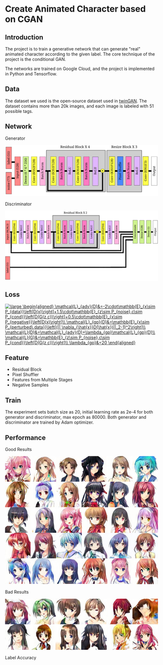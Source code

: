 # Create Animated Character based on CGAN

## Introduction

The project is to train a generative network that can generate "real" animated character according to the given label. The core technique of the project is the conditional GAN.

The networks are trained on Google Cloud, and the project is implemented in Python and Tensorflow.

## Data

The dataset we used is the open-source dataset used in [twinGAN](https://github.com/jerryli27/TwinGAN). The dataset contains more than 20k images, and each image is labeled with 51 possible tags.

## Network

Generator

![generator](figures/gen.png)

Discriminator

![discriminator](figures/dis.png)

## Loss

<a href="http://www.codecogs.com/eqnedit.php?latex=\large&space;\begin{aligned}&space;\mathcal{L}_{adv}(D)&=-2\cdot\mathbb{E}_{x\sim&space;P_{data}}\left[D(x)\right]&plus;1.5\cdot\mathbb{E}_{z\sim&space;P_{noise},c\sim&space;P_{cond}}\left[D(G(z,c))\right]&plus;0.5\cdot\mathbb{E}_{x\sim&space;P_{negative}}\left[D(x)\right]\\&space;\mathcal{L}_{gp}(D)&=\mathbb{E}_{x\sim&space;P_{perturbed\,data}}\left[(||&space;\nabla_{\hat{x}}D(\hat{x})||_2-1)^2\right]\\&space;\mathcal{L}(D)&=\mathcal{L}_{adv}(D)&plus;\lambda_{gp}\mathcal{L}_{gp}(D)\\&space;\mathcal{L}(G)&=\mathbb{E}_{z\sim&space;P_{noise},c\sim&space;P_{cond}}\left[D(G(z,c))\right]\\&space;\lambda_{gp}&=20&space;\end{aligned}" target="_blank"><img src="http://latex.codecogs.com/gif.latex?\large&space;\begin{aligned}&space;\mathcal{L}_{adv}(D)&=-2\cdot\mathbb{E}_{x\sim&space;P_{data}}\left[D(x)\right]&plus;1.5\cdot\mathbb{E}_{z\sim&space;P_{noise},c\sim&space;P_{cond}}\left[D(G(z,c))\right]&plus;0.5\cdot\mathbb{E}_{x\sim&space;P_{negative}}\left[D(x)\right]\\&space;\mathcal{L}_{gp}(D)&=\mathbb{E}_{x\sim&space;P_{perturbed\,data}}\left[(||&space;\nabla_{\hat{x}}D(\hat{x})||_2-1)^2\right]\\&space;\mathcal{L}(D)&=\mathcal{L}_{adv}(D)&plus;\lambda_{gp}\mathcal{L}_{gp}(D)\\&space;\mathcal{L}(G)&=\mathbb{E}_{z\sim&space;P_{noise},c\sim&space;P_{cond}}\left[D(G(z,c))\right]\\&space;\lambda_{gp}&=20&space;\end{aligned}" title="\large \begin{aligned} \mathcal{L}_{adv}(D)&=-2\cdot\mathbb{E}_{x\sim P_{data}}\left[D(x)\right]+1.5\cdot\mathbb{E}_{z\sim P_{noise},c\sim P_{cond}}\left[D(G(z,c))\right]+0.5\cdot\mathbb{E}_{x\sim P_{negative}}\left[D(x)\right]\\ \mathcal{L}_{gp}(D)&=\mathbb{E}_{x\sim P_{perturbed\,data}}\left[(|| \nabla_{\hat{x}}D(\hat{x})||_2-1)^2\right]\\ \mathcal{L}(D)&=\mathcal{L}_{adv}(D)+\lambda_{gp}\mathcal{L}_{gp}(D)\\ \mathcal{L}(G)&=\mathbb{E}_{z\sim P_{noise},c\sim P_{cond}}\left[D(G(z,c))\right]\\ \lambda_{gp}&=20 \end{aligned}" /></a>

## Feature

- Residual Block
- Pixel Shuffler
- Features from Multiple Stages
- Negative Samples

## Train

The experiment sets batch size as 20, initial learning rate as 2e-4 for both generator and discriminator, max epoch as 80000. Both generator and discriminator are trained by Adam optimizer.

## Performance

Good Results

![generator](figures/success.png)

Bad Results

![generator](figures/fail.png)

Label Accuracy

